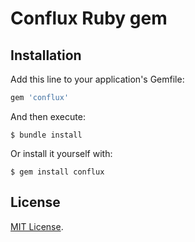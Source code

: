 # Conflux Ruby gem

## Installation

Add this line to your application's Gemfile:

```ruby
gem 'conflux'
```

And then execute:

    $ bundle install

Or install it yourself with:

    $ gem install conflux

## License

[MIT License](http://opensource.org/licenses/MIT).

